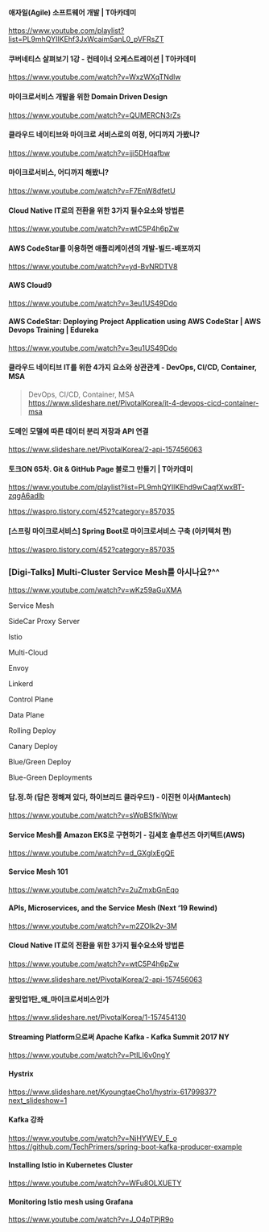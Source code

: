 #### 애자일(Agile) 소프트웨어 개발 | T아카데미
https://www.youtube.com/playlist?list=PL9mhQYIlKEhf3JxWcaim5anL0_pVFRsZT

#### 쿠버네티스 살펴보기 1강 - 컨테이너 오케스트레이션 | T아카데미
https://www.youtube.com/watch?v=WxzWXqTNdlw

#### 마이크로서비스 개발을 위한 Domain Driven Design
https://www.youtube.com/watch?v=QUMERCN3rZs

#### 클라우드 네이티브와 마이크로 서비스로의 여정, 어디까지 가봤니?
https://www.youtube.com/watch?v=jji5DHqafbw

####  마이크로서비스, 어디까지 해봤니?
https://www.youtube.com/watch?v=F7EnW8dfetU


#### Cloud Native IT로의 전환을 위한 3가지 필수요소와 방법론
https://www.youtube.com/watch?v=wtC5P4h6pZw

#### AWS CodeStar를 이용하면 애플리케이션의 개발-빌드-배포까지
https://www.youtube.com/watch?v=yd-BvNRDTV8

#### AWS Cloud9
https://www.youtube.com/watch?v=3eu1US49Ddo

#### AWS CodeStar: Deploying Project Application using AWS CodeStar | AWS Devops Training | Edureka
https://www.youtube.com/watch?v=3eu1US49Ddo

#### 클라우드 네이티브 IT를 위한 4가지 요소와 상관관계 - DevOps, CI/CD, Container, MSA
> DevOps, CI/CD, Container, MSA
https://www.slideshare.net/PivotalKorea/it-4-devops-cicd-container-msa

#### 도메인 모델에 따른 데이터 분리 저장과 API 연결
https://www.slideshare.net/PivotalKorea/2-api-157456063


#### 토크ON 65차. Git & GitHub Page 블로그 만들기 | T아카데미
https://www.youtube.com/playlist?list=PL9mhQYIlKEhd9wCaqfXwxBT-zqgA6adlb

https://waspro.tistory.com/452?category=857035

#### [스프링 마이크로서비스] Spring Boot로 마이크로서비스 구축 (아키텍처 편)
https://waspro.tistory.com/452?category=857035



### [Digi-Talks] Multi-Cluster Service Mesh를 아시나요?^^
https://www.youtube.com/watch?v=wKz59aGuXMA

Service Mesh 

SideCar Proxy Server

Istio 

Multi-Cloud

Envoy 

Linkerd

Control Plane

Data Plane

Rolling Deploy 

Canary Deploy

Blue/Green Deploy 

Blue-Green Deployments


#### 답.정.하 (답은 정해져 있다, 하이브리드 클라우드!) - 이진현 이사(Mantech) 
https://www.youtube.com/watch?v=sWqBSfkiWpw

#### Service Mesh를 Amazon EKS로 구현하기 - 김세호 솔루션즈 아키텍트(AWS)
https://www.youtube.com/watch?v=d_GXglxEgQE

#### Service Mesh 101

https://www.youtube.com/watch?v=2uZmxbGnEqo

#### APIs, Microservices, and the Service Mesh (Next ‘19 Rewind)
https://www.youtube.com/watch?v=m2ZOIk2v-3M


#### Cloud Native IT로의 전환을 위한 3가지 필수요소와 방법론
https://www.youtube.com/watch?v=wtC5P4h6pZw

https://www.slideshare.net/PivotalKorea/2-api-157456063

#### 꿀밋업1탄_왜_마이크로서비스인가
https://www.slideshare.net/PivotalKorea/1-157454130

#### Streaming Platform으로써 Apache Kafka - Kafka Summit 2017 NY
https://www.youtube.com/watch?v=PtILI6v0ngY


#### Hystrix
https://www.slideshare.net/KyoungtaeCho1/hystrix-61799837?next_slideshow=1

#### Kafka 강좌 
https://www.youtube.com/watch?v=NjHYWEV_E_o
https://github.com/TechPrimers/spring-boot-kafka-producer-example

#### Installing Istio in Kubernetes Cluster
https://www.youtube.com/watch?v=WFu8OLXUETY

#### Monitoring Istio mesh using Grafana
https://www.youtube.com/watch?v=J_O4pTPjR9o
